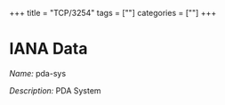 +++
title = "TCP/3254"
tags = [""]
categories = [""]
+++

# IANA Data

_Name:_ pda-sys

_Description:_ PDA System

